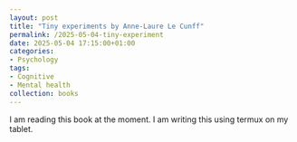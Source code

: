 ```yaml
---
layout: post
title: "Tiny experiments by Anne-Laure Le Cunff"
permalink: /2025-05-04-tiny-experiment
date: 2025-05-04 17:15:00+01:00
categories:
- Psychology
tags:
- Cognitive
- Mental health
collection: books
---
```



I am reading this book at the moment. I am writing this using termux on my tablet.



